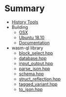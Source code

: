# Summary

* [History Tools](README.md)
* Building
    * [OSX](build-osx.md)
    * [Ubuntu 18.10](build-ubuntu-1810.md)
    * [Documentation](build-doc.md)
* wasm-ql library
    * [block_select.hpp](generated/doc_block_select.md)
    * [database.hpp](generated/doc_database.md)
    * [input_output.hpp](generated/doc_input_output.md)
    * [parse_json.hpp](generated/doc_parse_json.md)
    * [schema.hpp](generated/doc_schema.md)
    * [struct_reflection.hpp](generated/doc_struct_reflection.md)
    * [tagged_variant.hpp](generated/doc_tagged_variant.md)
    * [to_json.hpp](generated/doc_to_json.md)
